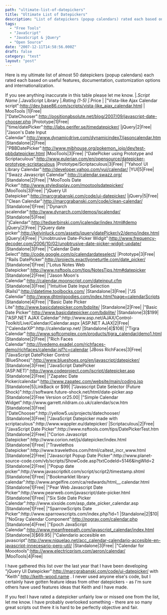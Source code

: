 ```yaml
---
path: "ultimate-list-of-datepickers"
title: "Ultimate List of Datepickers"
description: "List of datepickers (popup calendars) rated each based on useful features, customization options and documentation."
tags: 
  - "Free Tools"
  - "JavaScript"
  - "JavaScript & jQuery"
  - "Open Source"
date: "2007-12-11T14:58:56.000Z"
draft: false
category: "test"
layout: "post"
---
```


Here is my ultimate list of almost 50 datepickers (popup calendars) each rated each based on useful features, documentation, customization options and internationalization.

If you see anything inaccurate in this table please let me know.
|_.Script Name |_.JavaScript Library |_.Rating (1-5) |_.Price | |"Vista-like Ajax Calendar script":http://dev.base86.com/scripts/vista-like_ajax_calendar.html | MooTools |1|Free| |"DateChooser":http://positionabsolute.net/blog/2007/09/javascript-date-chooser.php |Prototype|1|Free| |"time/datePicker":http://labs.perifer.se/timedatepicker/ |jQuery|2|Free| |"Jason's Date Input Calendar":http://www.dynamicdrive.com/dynamicindex7/jasoncalendar.htm |Standalone|2|Free| |"PBBDatePicker":http://www.mibhouse.org/pokemon_jojo/dev/test-pbbdatepicker.html |MooTools|3|Free| |"DatePicker using Prototype and Scriptaculous":http://www.eulerian.com/en/opensource/datepicker-prototype-scriptaculous |Prototype/Scriptaculous|3|Free| |"Yahoo! UI Library Calendar":http://developer.yahoo.com/yui/calendar/ |YUI|5|Free| |"Swazz Javascript Calendar":http://calendar.swazz.org/ |Standalone|2|Free| |"MooTools Date Picker":http://www.styledisplay.com/mootoolsdatepicker/ |MooTools|3|Free| |"jQuery UI Datepicker":http://marcgrabanski.com/code/ui-datepicker/ |jQuery|5|Free| |"Clean Calendar":http://marcgrabanski.com/code/clean-calendar/ |Standalone|1|Free| |"Dynarch jscalendar":http://www.dynarch.com/demos/jscalendar/ |Standalone|5|Free| |"jCalendar":http://tedserbinski.com/jcalendar/index.html#demo |jQuery|2|Free| |"jQuery date picker":http://kelvinluck.com/assets/jquery/datePicker/v2/demo/index.html |jQuery|4|Free| |"Unobtrusive Date-Picker Widgit":http://www.frequency-decoder.com/2006/10/02/unobtrusive-date-picker-widgit-update/ |Standalone|3|Free| |"Calendar Date Select":http://code.google.com/p/calendardateselect/ |Prototype|3|Free| |"Rails DatePicker":http://projects.exactlyoneturtle.com/date_picker/ |Standalone|1|Free| |"Lotus Notes Web Datepicker":http://www.nsftools.com/tips/NotesTips.htm#datepicker |Standalone|2|Free| |"Jason Moon's Calendar":http://calendar.moonscript.com/dateinput.cfm |Standalone|3|Free| |"Intuitive Date Input Selection (Rails)":http://datetime.toolbocks.com/ |Standalone|3|Free| |"JS Calendar":http://www.dhtmlgoodies.com/index.html?page=calendarScripts |Standalone|4|Free| |"Basic Date Picker Lite":http://www.basicdatepicker.com/bdplite/ |Standalone|2|Free| |"Basic Date Picker":http://www.basicdatepicker.com/bdplite/ |Standalone|3|$199| |"ASP.NET AJAX Calendar":http://www.asp.net/AJAX/Control-Toolkit/Live/Calendar/Calendar.aspx |ASP.NET AJAX|2|Free| |"CalendarXP":http://calendarxp.net/ |Standalone|4|$108| |"Tigra Calendar":http://www.softcomplex.com/products/tigra_calendar/demo1.html |Standalone|2|Free| |"Rich Faces Calendar":http://livedemo.exadel.com/richfaces-demo/richfaces/calendar.jsf?c=calendar |JBoss RichFaces|3|Free| |"JavaScript DatePicker Control (BlueShoes)":http://www.blueshoes.org/en/javascript/datepicker/ |Standalone|3|Free| |"JavaScript DatePicker (ASP.NET)":http://www.codeproject.com/jscript/datepicker.asp |Standalone|2|Free| |"Zapatec Date Picker/calendar":http://www.zapatec.com/website/main/coding.jsp |Standalone|5|LinkBack or $99| |"Javascript Date Selector (Future Shock)":http://software.future-shock.net/html/date-picker.asp |Standalone|2|Free Version or25.00| |"Simple Calendar Widget":http://www.garrett.nildram.co.uk/calendar/scw.htm |Standalone|3|Free| |"DateChooser":http://yellow5.us/projects/datechooser/ |Standalone|3|Free| |"JavaScript Datepicker made with scriptaculous":http://www.wappler.eu/datepicker/ |Scriptaculous|2|Free| |"JavaScript Date Picker":http://www.nsftools.com/tips/DatePickerTest.htm |Standalone|2|Free| |"Corion Javascript Datepicker":http://www.corion.net/js/datepicker/index.html |Standalone|1|Free| |"Travelethos Datepicker":http://www.travelethos.com/html/caltest_incr_www.html |Standalone|2|Free| |"Javascript Popup Date Picker":http://www.planet-source-code.com/vb/scripts/ShowCode.asp?txtCodeId=5146&lngWId=2 |Standalone|2|Free| |"Popup date picker":http://www.javascriptkit.com/script/script2/timestamp.shtml |Standalone|1|Free| |"Bookmarklet library calendar":http://www.angelfire.com/ca/redwards/html__.calendar.html |Standalone|1|Free| |"Pear Web Javascript Date Picker":http://www.pearweb.com/javascript/date-picker.html |Standalone|1|Free| |"Six Side Date Picker Calendar":http://www.sixside.com/asp_date_picker_calendar.asp |Standalone|1|Free| |"SparrowScripts Date Picker":http://www.sparrowscripts.com/index.php?id=1 |Standalone|2|$10| |"NoGray Calendar Component":http://nogray.com/calendar.php |Standalone|4|Free| |"Epoch JavaScript Calendar":http://www.meanfreepath.com/javascript_calendar/index.html |Standalone|3|$69.95| |"Calendario accesible en javascript":http://www.niquelao.net/acc_calendar-calendario-accesible-en-javascript-innecesario-pero-util/ |Standalone|3|Free| |"Calendar for Moootools":http://www.electricprism.com/aeron/calendar/ |MooTools|4|Free|

I have gathered this list over the last year that I have been developing "jQuery UI Datepicker":http://marcgrabanski.com/code/ui-datepicker/ with "Keith":http://keith-wood.name . I never used anyone else's code, but I certainly have gotten feature ideas from other datepickers - as I'm sure others have used features ideas that Keith and I have made.

If you feel I have rated a datepicker unfairly low or missed one from the list, let me know. I have probably overlooked something - there are so many great scripts out there it is hard to be perfectly objective and fair.